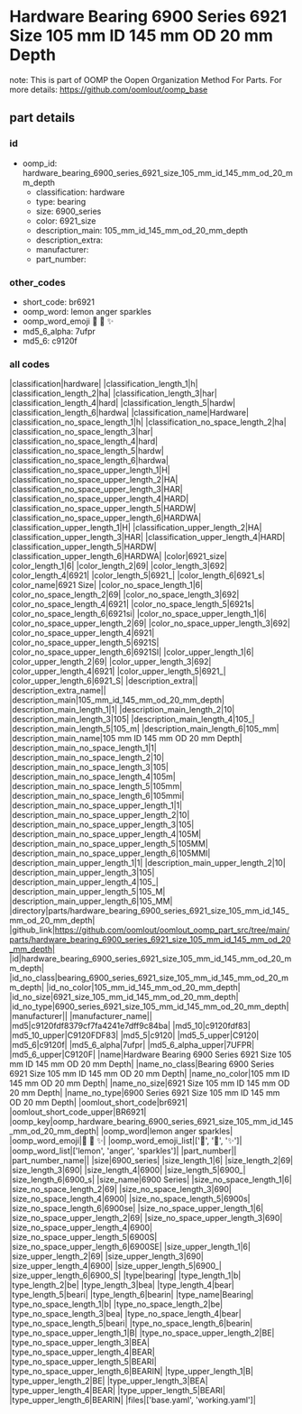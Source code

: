 # Hardware Bearing 6900 Series 6921 Size 105 mm ID 145 mm OD 20 mm Depth  

note: This is part of OOMP the Oopen Organization Method For Parts. For more details: https://github.com/oomlout/oomp_base

##  part details





### id
* oomp_id: hardware_bearing_6900_series_6921_size_105_mm_id_145_mm_od_20_mm_depth
  * classification: hardware
  * type: bearing
  * size: 6900_series
  * color: 6921_size
  * description_main: 105_mm_id_145_mm_od_20_mm_depth
  * description_extra: 
  * manufacturer: 
  * part_number: 

### other_codes
* short_code: br6921
* oomp_word: lemon anger sparkles
* oomp_word_emoji :lemon: :anger: :sparkles:
* md5_6_alpha: 7ufpr
* md5_6: c9120f

### all codes 
|classification|hardware|
|classification_length_1|h|
|classification_length_2|ha|
|classification_length_3|har|
|classification_length_4|hard|
|classification_length_5|hardw|
|classification_length_6|hardwa|
|classification_name|Hardware|
|classification_no_space_length_1|h|
|classification_no_space_length_2|ha|
|classification_no_space_length_3|har|
|classification_no_space_length_4|hard|
|classification_no_space_length_5|hardw|
|classification_no_space_length_6|hardwa|
|classification_no_space_upper_length_1|H|
|classification_no_space_upper_length_2|HA|
|classification_no_space_upper_length_3|HAR|
|classification_no_space_upper_length_4|HARD|
|classification_no_space_upper_length_5|HARDW|
|classification_no_space_upper_length_6|HARDWA|
|classification_upper_length_1|H|
|classification_upper_length_2|HA|
|classification_upper_length_3|HAR|
|classification_upper_length_4|HARD|
|classification_upper_length_5|HARDW|
|classification_upper_length_6|HARDWA|
|color|6921_size|
|color_length_1|6|
|color_length_2|69|
|color_length_3|692|
|color_length_4|6921|
|color_length_5|6921_|
|color_length_6|6921_s|
|color_name|6921 Size|
|color_no_space_length_1|6|
|color_no_space_length_2|69|
|color_no_space_length_3|692|
|color_no_space_length_4|6921|
|color_no_space_length_5|6921s|
|color_no_space_length_6|6921si|
|color_no_space_upper_length_1|6|
|color_no_space_upper_length_2|69|
|color_no_space_upper_length_3|692|
|color_no_space_upper_length_4|6921|
|color_no_space_upper_length_5|6921S|
|color_no_space_upper_length_6|6921SI|
|color_upper_length_1|6|
|color_upper_length_2|69|
|color_upper_length_3|692|
|color_upper_length_4|6921|
|color_upper_length_5|6921_|
|color_upper_length_6|6921_S|
|description_extra||
|description_extra_name||
|description_main|105_mm_id_145_mm_od_20_mm_depth|
|description_main_length_1|1|
|description_main_length_2|10|
|description_main_length_3|105|
|description_main_length_4|105_|
|description_main_length_5|105_m|
|description_main_length_6|105_mm|
|description_main_name|105 mm ID 145 mm OD 20 mm Depth|
|description_main_no_space_length_1|1|
|description_main_no_space_length_2|10|
|description_main_no_space_length_3|105|
|description_main_no_space_length_4|105m|
|description_main_no_space_length_5|105mm|
|description_main_no_space_length_6|105mmi|
|description_main_no_space_upper_length_1|1|
|description_main_no_space_upper_length_2|10|
|description_main_no_space_upper_length_3|105|
|description_main_no_space_upper_length_4|105M|
|description_main_no_space_upper_length_5|105MM|
|description_main_no_space_upper_length_6|105MMI|
|description_main_upper_length_1|1|
|description_main_upper_length_2|10|
|description_main_upper_length_3|105|
|description_main_upper_length_4|105_|
|description_main_upper_length_5|105_M|
|description_main_upper_length_6|105_MM|
|directory|parts/hardware_bearing_6900_series_6921_size_105_mm_id_145_mm_od_20_mm_depth|
|github_link|https://github.com/oomlout/oomlout_oomp_part_src/tree/main/parts/hardware_bearing_6900_series_6921_size_105_mm_id_145_mm_od_20_mm_depth|
|id|hardware_bearing_6900_series_6921_size_105_mm_id_145_mm_od_20_mm_depth|
|id_no_class|bearing_6900_series_6921_size_105_mm_id_145_mm_od_20_mm_depth|
|id_no_color|105_mm_id_145_mm_od_20_mm_depth|
|id_no_size|6921_size_105_mm_id_145_mm_od_20_mm_depth|
|id_no_type|6900_series_6921_size_105_mm_id_145_mm_od_20_mm_depth|
|manufacturer||
|manufacturer_name||
|md5|c9120fdf8379cf7fa4241e7dff9c84ba|
|md5_10|c9120fdf83|
|md5_10_upper|C9120FDF83|
|md5_5|c9120|
|md5_5_upper|C9120|
|md5_6|c9120f|
|md5_6_alpha|7ufpr|
|md5_6_alpha_upper|7UFPR|
|md5_6_upper|C9120F|
|name|Hardware Bearing 6900 Series 6921 Size 105 mm ID 145 mm OD 20 mm Depth|
|name_no_class|Bearing 6900 Series 6921 Size 105 mm ID 145 mm OD 20 mm Depth|
|name_no_color|105 mm ID 145 mm OD 20 mm Depth|
|name_no_size|6921 Size 105 mm ID 145 mm OD 20 mm Depth|
|name_no_type|6900 Series 6921 Size 105 mm ID 145 mm OD 20 mm Depth|
|oomlout_short_code|br6921|
|oomlout_short_code_upper|BR6921|
|oomp_key|oomp_hardware_bearing_6900_series_6921_size_105_mm_id_145_mm_od_20_mm_depth|
|oomp_word|lemon anger sparkles|
|oomp_word_emoji|:lemon: :anger: :sparkles:|
|oomp_word_emoji_list|[':lemon:', ':anger:', ':sparkles:']|
|oomp_word_list|['lemon', 'anger', 'sparkles']|
|part_number||
|part_number_name||
|size|6900_series|
|size_length_1|6|
|size_length_2|69|
|size_length_3|690|
|size_length_4|6900|
|size_length_5|6900_|
|size_length_6|6900_s|
|size_name|6900 Series|
|size_no_space_length_1|6|
|size_no_space_length_2|69|
|size_no_space_length_3|690|
|size_no_space_length_4|6900|
|size_no_space_length_5|6900s|
|size_no_space_length_6|6900se|
|size_no_space_upper_length_1|6|
|size_no_space_upper_length_2|69|
|size_no_space_upper_length_3|690|
|size_no_space_upper_length_4|6900|
|size_no_space_upper_length_5|6900S|
|size_no_space_upper_length_6|6900SE|
|size_upper_length_1|6|
|size_upper_length_2|69|
|size_upper_length_3|690|
|size_upper_length_4|6900|
|size_upper_length_5|6900_|
|size_upper_length_6|6900_S|
|type|bearing|
|type_length_1|b|
|type_length_2|be|
|type_length_3|bea|
|type_length_4|bear|
|type_length_5|beari|
|type_length_6|bearin|
|type_name|Bearing|
|type_no_space_length_1|b|
|type_no_space_length_2|be|
|type_no_space_length_3|bea|
|type_no_space_length_4|bear|
|type_no_space_length_5|beari|
|type_no_space_length_6|bearin|
|type_no_space_upper_length_1|B|
|type_no_space_upper_length_2|BE|
|type_no_space_upper_length_3|BEA|
|type_no_space_upper_length_4|BEAR|
|type_no_space_upper_length_5|BEARI|
|type_no_space_upper_length_6|BEARIN|
|type_upper_length_1|B|
|type_upper_length_2|BE|
|type_upper_length_3|BEA|
|type_upper_length_4|BEAR|
|type_upper_length_5|BEARI|
|type_upper_length_6|BEARIN|
|files|['base.yaml', 'working.yaml']|
